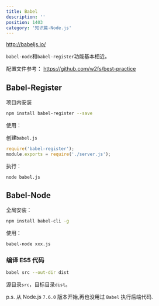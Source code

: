 ```yaml
---
title: Babel
description: ''
position: 1403
category: '知识篇-Node.js'
---
```


<http://babeljs.io/>

`babel-node`和`babel-register`功能基本相近。

配置文件参考： <https://github.com/w2fs/best-practice>

## Babel-Register

项目内安装

```bash
npm install babel-register --save
```

使用：

创建`babel.js`

```js
require('babel-register');
module.exports = require('./server.js');
```

执行：

```bash
node babel.js
```

## Babel-Node

全局安装：

```bash
npm install babel-cli -g
```

使用：

```bash
babel-node xxx.js
```

### 编译 ES5 代码

```bash
babel src --out-dir dist
```

源目录`src`，目标目录`dist`。

p.s. 从 Node.js `7.6.0` 版本开始,再也没用过 `Babel` 执行后端代码.

